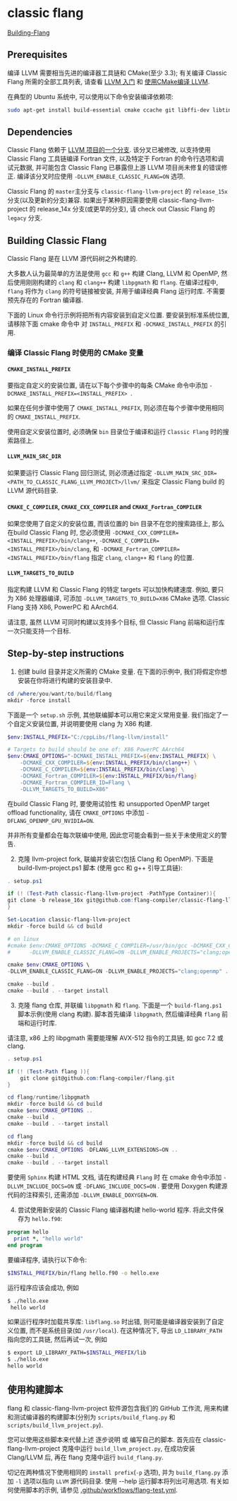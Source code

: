 # classic flang

[Building-Flang](https://github.com/flang-compiler/flang/wiki/Building-Flang)

## Prerequisites

编译 LLVM 需要相当先进的编译器工具链和 CMake(至少 3.3);
有关编译 Classic Flang 所需的全部工具列表, 请查看 [LLVM 入门](http://llvm.org/docs/GettingStarted.html#host-c-toolchain-both-compiler-and-standard-library) 和 [使用CMake编译 LLVM](http://llvm.org/docs/CMake.html).

在典型的 Ubuntu 系统中, 可以使用以下命令安装编译依赖项:

```bash
sudo apt-get install build-essential cmake ccache git libffi-dev libtinfo-dev ninja-build zlib1g-dev zstd
```

## Dependencies

Classic Flang 依赖于 [LLVM 项目的一个分支](https://github.com/flang-compiler/classic-flang-llvm-project/).
该分叉已被修改, 以支持使用 Classic Flang 工具链编译 Fortran 文件,
以及特定于 Fortran 的命令行选项和调试元数据,
并可能包含 Classic Flang 已暴露但上游 LLVM 项目尚未修复的错误修正.
编译该分叉时应使用 `-DLLVM_ENABLE_CLASSIC_FLANG=ON` 选项.

Classic Flang 的 `master`主分支与 `classic-flang-llvm-project` 的 `release_15x` 分支(以及更新的分支)兼容.
如果出于某种原因需要使用 classic-flang-llvm-project 的 release_14x 分支(或更早的分支),
请 check out Classic Flang 的 `legacy` 分支.

## Building Classic Flang

Classic Flang 是在 LLVM 源代码树之外构建的.

大多数人认为最简单的方法是使用 `gcc` 和 `g++` 构建 Clang, LLVM 和 OpenMP,
然后使用刚刚构建的 `clang` 和 `clang++` 构建 `libpgmath` 和 `flang`.
在编译过程中, `flang` 将作为 `clang` 的符号链接被安装, 并用于编译经典 Flang 运行时库.
不需要预先存在的 Fortran 编译器.

下面的 Linux 命令行示例将把所有内容安装到自定义位置.
要安装到标准系统位置, 请移除下面 cmake 命令中
对 `INSTALL_PREFIX` 和 `-DCMAKE_INSTALL_PREFIX` 的引用.

### 编译 Classic Flang 时使用的 CMake 变量

#### `CMAKE_INSTALL_PREFIX`
要指定自定义的安装位置, 请在以下每个步骤中的每条 CMake 命令中添加 `-DCMAKE_INSTALL_PREFIX=<INSTALL_PREFIX> `.

如果在任何步骤中使用了 `CMAKE_INSTALL_PREFIX`, 则必须在每个步骤中使用相同的 `CMAKE_INSTALL_PREFIX`.

使用自定义安装位置时, 必须确保 `bin` 目录位于编译和运行 `Classic Flang` 时的搜索路径上.

#### `LLVM_MAIN_SRC_DIR`

如果要运行 Classic Flang 回归测试, 则必须通过指定 `-DLLVM_MAIN_SRC_DIR=<PATH_TO_CLASSIC_FLANG_LLVM_PROJECT>/llvm/`
来指定 Classic Flang build 的 LLVM 源代码目录.

#### `CMAKE_C_COMPILER`, `CMAKE_CXX_COMPILER` and `CMAKE_Fortran_COMPILER`

如果您使用了自定义的安装位置, 而该位置的 bin 目录不在您的搜索路径上,
那么在build Classic  Flang 时, 您必须使用
`-DCMAKE_CXX_COMPILER=<INSTALL_PREFIX>/bin/clang++`,
`-DCMAKE_C_COMPILER=<INSTALL_PREFIX>/bin/clang`,  和
`-DCMAKE_Fortran_COMPILER=<INSTALL_PREFIX>/bin/flang`
指定 `clang`, `clang++` 和 `flang` 的位置.

#### `LLVM_TARGETS_TO_BUILD`

指定构建 LLVM 和 Classic Flang 的特定 targets  可以加快构建速度.
例如, 要只为 X86 处理器编译, 可添加 `-DLLVM_TARGETS_TO_BUILD=X86` CMake 选项.
Classic Flang 支持 X86, PowerPC 和 AArch64.

请注意, 虽然 LLVM 可同时构建以支持多个目标,
但 Classic Flang 前端和运行库一次只能支持一个目标.

## Step-by-step instructions

1. 创建 build 目录并定义所需的 CMake 变量.
在下面的示例中, 我们将假定你想安装在你将进行构建的安装目录中.

```powershell
cd /where/you/want/to/build/flang
mkdir -force install
```

下面是一个 `setup.sh` 示例, 其他联编脚本可以用它来定义常用变量.
我们指定了一个自定义安装位置, 并说明要使用 clang 为 X86 构建.

```powershell
$env:INSTALL_PREFIX="C:/cppLibs/flang-llvm/install"

# Targets to build should be one of: X86 PowerPC AArch64
$env:CMAKE_OPTIONS="-DCMAKE_INSTALL_PREFIX=${env:INSTALL_PREFIX} \
    -DCMAKE_CXX_COMPILER=${env:INSTALL_PREFIX/bin/clang++} \
    -DCMAKE_C_COMPILER=${env:INSTALL_PREFIX/bin/clang} \
    -DCMAKE_Fortran_COMPILER=${env:INSTALL_PREFIX/bin/flang}
    -DCMAKE_Fortran_COMPILER_ID=Flang \
    -DLLVM_TARGETS_TO_BUILD=X86"
```

在build Classic Flang 时, 要使用试验性 和 unsupported OpenMP target offload functionality,
请在 `CMAKE_OPTIONS` 中添加 `-DFLANG_OPENMP_GPU_NVIDIA=ON`.

并非所有变量都会在每次联编中使用, 因此您可能会看到一些关于未使用定义的警告.

2. 克隆 llvm-project fork, 联编并安装它(包括 Clang 和 OpenMP).
下面是 build-llvm-project.ps1 脚本 (使用 gcc 和 g++ 引导工具链):

```powershell
. setup.ps1

if (! (Test-Path classic-flang-llvm-project -PathType Container)){
git clone -b release_16x git@github.com:flang-compiler/classic-flang-llvm-project.git
}

Set-Location classic-flang-llvm-project
mkdir -force build && cd build

# on linux
#cmake $env:CMAKE_OPTIONS -DCMAKE_C_COMPILER=/usr/bin/gcc -DCMAKE_CXX_COMPILER=/usr/bin/g++ \
#      -DLLVM_ENABLE_CLASSIC_FLANG=ON -DLLVM_ENABLE_PROJECTS="clang;openmp" ../llvm

cmake $env:CMAKE_OPTIONS \
-DLLVM_ENABLE_CLASSIC_FLANG=ON -DLLVM_ENABLE_PROJECTS="clang;openmp" ../llvm

cmake --build .
cmake --build . --target install
```

3. 克隆 flang 仓库, 并联编 `libpgmath` 和 `flang`.
下面是一个 `build-flang.ps1` 脚本示例(使用 clang 构建).
脚本首先编译 `libpgmath`, 然后编译经典 `flang` 前端和运行时库.

请注意, x86 上的 libpgmath 需要能理解 AVX-512 指令的工具链, 如 gcc 7.2 或 clang.

```powershell
. setup.ps1

if (! (Test-Path flang )){
    git clone git@github.com:flang-compiler/flang.git
}

cd flang/runtime/libpgmath
mkdir -force build && cd build
cmake $env:CMAKE_OPTIONS ..
cmake --build .
cmake --build . --target install

cd flang
mkdir -force build && cd build
cmake $env:CMAKE_OPTIONS -DFLANG_LLVM_EXTENSIONS=ON ..
cmake --build .
cmake --build . --target install
```

要使用 `Sphinx` 构建 HTML 文档, 请在构建经典 `Flang` 时
在 cmake 命令中添加 `-DLLVM_INCLUDE_DOCS=ON` 或 `-DFLANG_INCLUDE_DOCS=ON` .
要使用 Doxygen 构建源代码的注释索引, 还需添加 `-DLLVM_ENABLE_DOXYGEN=ON`.

4. 尝试使用新安装的 Classic Flang 编译器构建 hello-world 程序. 将此文件保存为 `hello.f90`:

```fortran
program hello
  print *, "hello world"
end program
```

要编译程序, 请执行以下命令:

```bash
$INSTALL_PREFIX/bin/flang hello.f90 -o hello.exe
```

运行程序应该会成功, 例如

```bash
$ ./hello.exe
 hello world
```

如果运行程序时加载共享库: `libflang.so` 时出错,
则可能是编译器安装到了自定义位置, 而不是系统目录(如 `/usr/local`).
在这种情况下, 导出 `LD_LIBRARY_PATH` 指向您的工具链, 然后再试一次, 例如

```bash
$ export LD_LIBRARY_PATH=$INSTALL_PREFIX/lib
$ ./hello.exe
hello world
```

## 使用构建脚本

flang 和 classic-flang-llvm-project 软件源包含我们的 GitHub 工作流,
用来构建和测试编译器的构建脚本(分别为 `scripts/build_flang.py` 和 `scripts/build_llvm_project.py`).

您可以使用这些脚本来代替上述 逐步说明 或 编写自己的脚本.
首先应在 classic-flang-llvm-project 克隆中运行 `build_llvm_project.py`,
在成功安装 Clang/LLVM 后, 再在 flang 克隆中运行 `build_flang.py`.

切记在两种情况下使用相同的 `install prefix`(`-p` 选项),
并为 `build_flang.py` 添加 `-l` 选项以指向 `LLVM` 源代码目录.
使用 --help 运行脚本将列出可用选项.
有关如何使用脚本的示例, 请参见 [.github/workflows/flang-test.yml](https://github.com/flang-compiler/classic-flang-llvm-project/blob/release_16x/.github/workflows/flang-tests.yml).

